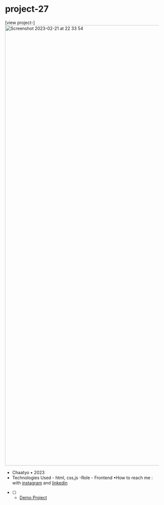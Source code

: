 # project-27
[view project-]<img width="1440" alt="Screenshot 2023-02-21 at 22 33 54" src="https://user-images.githubusercontent.com/120978791/220443040-20f8b35b-a449-4a41-93dd-37973b786daf.png">
- Chaatyo • 2023
- Technologies Used - html, css,js 
-Role - Frontend
•How to reach me : with [instagram](https://www.instagram.com/erfan_hesaraki_web) and [linkedin](https://www.linkedin.com/in/erfan-hesaraki-)
- [ ] - [Demo Project]( https://erfanhesaraki.github.io/project-27/)
